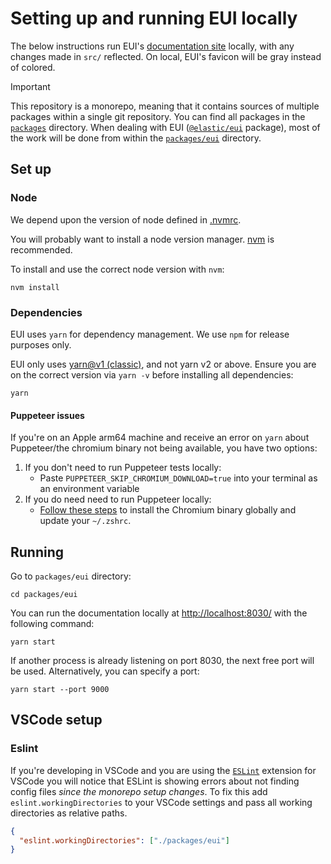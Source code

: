 # Setting up and running EUI locally

The below instructions run EUI's [documentation site](https://eui.elastic.co/) locally, with any changes made in `src/` reflected. On local, EUI's favicon will be gray instead of colored.

> [!IMPORTANT]
> This repository is a monorepo, meaning that it contains sources of multiple packages within a single git repository. You can find all packages in the [`packages`](../../packages) directory.
> When dealing with EUI ([`@elastic/eui`](https://www.npmjs.com/package/@elastic/eui) package), most of the work will be done from within the [`packages/eui`](../../packages/eui) directory.

## Set up

### Node

We depend upon the version of node defined in [.nvmrc](../../.nvmrc).

You will probably want to install a node version manager. [nvm](https://github.com/nvm-sh/nvm) is recommended.

To install and use the correct node version with `nvm`:

```shell
nvm install
```

### Dependencies

EUI uses `yarn` for dependency management. We use `npm` for release purposes only.

EUI only uses [yarn@v1 (classic)](https://classic.yarnpkg.com/en/docs/install), and not yarn v2 or above. Ensure you are on the correct version via `yarn -v` before installing all dependencies:

```shell
yarn
```

#### Puppeteer issues

If you're on an Apple arm64 machine and receive an error on `yarn` about Puppeteer/the chromium binary not being available, you have two options:

1. If you don't need to run Puppeteer tests locally:
   - Paste `PUPPETEER_SKIP_CHROMIUM_DOWNLOAD=true` into your terminal as an environment variable
2. If you do need need to run Puppeteer locally:
   - [Follow these steps](https://github.com/puppeteer/puppeteer/issues/6622#issuecomment-787912758) to install the Chromium binary globally and update your `~/.zshrc`.

## Running

Go to `packages/eui` directory:

```shell
cd packages/eui
```

You can run the documentation locally at [http://localhost:8030/](http://localhost:8030/) with the following command:

```shell
yarn start
```

If another process is already listening on port 8030, the next free port will be used. Alternatively, you can specify a port:

```shell
yarn start --port 9000
```

## VSCode setup

### Eslint

If you're developing in VSCode and you are using the [`ESLint`](https://marketplace.visualstudio.com/items?itemName=dbaeumer.vscode-eslint) extension for VSCode you will notice that ESLint is showing errors about not finding config files _since the monorepo setup changes_.
To fix this add `eslint.workingDirectories` to your VSCode settings and pass all working directories as relative paths.

```json
{
  "eslint.workingDirectories": ["./packages/eui"]
}
```
